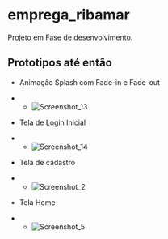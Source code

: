 # emprega_ribamar

Projeto em Fase de desenvolvimento.

## Prototipos até então
* Animação Splash com Fade-in e Fade-out
* - ![Screenshot_13](https://github.com/jcr04/Emprega-Ribamar.Flutter/assets/70778525/deb5b550-d84c-47d7-8d20-1f0ef45ce7d4)

* Tela de Login Inicial
* - ![Screenshot_14](https://github.com/jcr04/Emprega-Ribamar.Flutter/assets/70778525/14d44cb4-e799-4b17-8657-086bfbc7b14a)

* Tela de cadastro
* - ![Screenshot_2](https://github.com/jcr04/Emprega-Ribamar.Flutter/assets/70778525/97194662-a4e2-4b10-91bc-7cefad9c5901)
* Tela Home
* - ![Screenshot_5](https://github.com/jcr04/Emprega-Ribamar.Flutter/assets/70778525/1cba38ec-1c37-4fd0-b385-7f3b7d8a156d)
